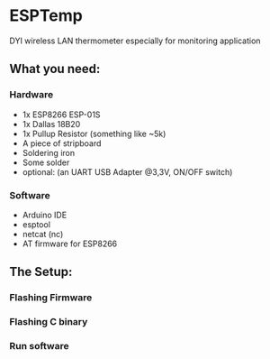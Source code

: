 # ESPTemp
DYI wireless LAN thermometer especially for monitoring application

## What you need:
### Hardware
* 1x ESP8266 ESP-01S
* 1x Dallas 18B20
* 1x Pullup Resistor (something like ~5k)
* A piece of stripboard
* Soldering iron
* Some solder
* optional: (an UART USB Adapter @3,3V, ON/OFF switch)

### Software
* Arduino IDE
* esptool
* netcat (nc)
* AT firmware for ESP8266

## The Setup:
### Flashing Firmware
### Flashing C binary
### Run software
